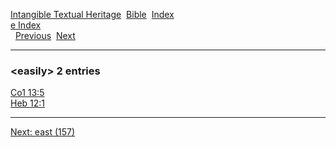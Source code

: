 [Intangible Textual Heritage](../../index)  [Bible](../index) 
[Index](index)   
[e Index](_e_)  
  [Previous](c03481)  [Next](c03483) 

------------------------------------------------------------------------

### &lt;easily&gt; 2 entries

[Co1 13:5](../kjv/co1013.htm#005)  
[Heb 12:1](../kjv/heb012.htm#001)  

------------------------------------------------------------------------

[Next: east (157)](c03483)
